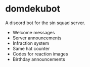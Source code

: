 # domdekubot
A discord bot for the sin squad server.

- Welcome messages
- Server announcements
- Infraction system
- Same hat counter
- Codes for reaction images
- Birthday announcements
